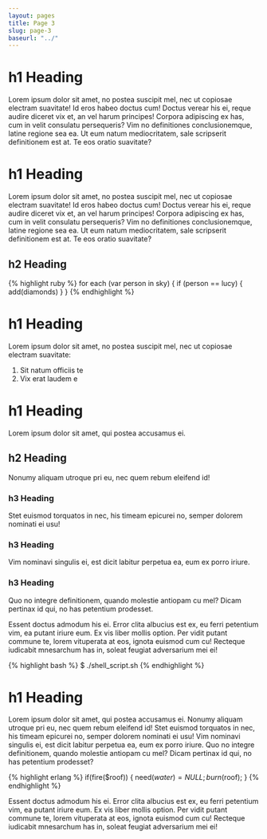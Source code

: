 ```yaml
---
layout: pages
title: Page 3
slug: page-3
baseurl: "../"
---
```


# h1 Heading

Lorem ipsum dolor sit amet, no postea suscipit mel, nec ut copiosae electram suavitate! Id eros habeo doctus cum! Doctus verear his ei, reque audire diceret vix et, an vel harum principes! Corpora adipiscing ex has, cum in velit consulatu persequeris? Vim no definitiones conclusionemque, latine regione sea ea. Ut eum natum mediocritatem, sale scripserit definitionem est at. Te eos oratio suavitate?

# h1 Heading

Lorem ipsum dolor sit amet, no postea suscipit mel, nec ut copiosae electram suavitate! Id eros habeo doctus cum! Doctus verear his ei, reque audire diceret vix et, an vel harum principes! Corpora adipiscing ex has, cum in velit consulatu persequeris? Vim no definitiones conclusionemque, latine regione sea ea. Ut eum natum mediocritatem, sale scripserit definitionem est at. Te eos oratio suavitate?

## h2 Heading

{% highlight ruby %}
for each (var person in sky) { if (person == lucy) { add(diamonds) } }
{% endhighlight %}

# h1 Heading

Lorem ipsum dolor sit amet, no postea suscipit mel, nec ut copiosae electram suavitate:

1. Sit natum officiis te
2. Vix erat laudem e

# h1 Heading

Lorem ipsum dolor sit amet, qui postea accusamus ei. 

## h2 Heading

Nonumy aliquam utroque pri eu, nec quem rebum eleifend id!

### h3 Heading

Stet euismod torquatos in nec, his timeam epicurei no, semper dolorem nominati ei usu!

### h3 Heading

Vim nominavi singulis ei, est dicit labitur perpetua ea, eum ex porro iriure.

### h3 Heading

Quo no integre definitionem, quando molestie antiopam cu mel? Dicam pertinax id qui, no has petentium prodesset.

Essent doctus admodum his ei. Error clita albucius est ex, eu ferri petentium vim, ea putant iriure eum. Ex vis liber mollis option. Per vidit putant commune te, lorem vituperata at eos, ignota euismod cum cu! Recteque iudicabit mnesarchum has in, soleat feugiat adversarium mei ei!

{% highlight bash %}
$ ./shell_script.sh
{% endhighlight %}

# h1 Heading

Lorem ipsum dolor sit amet, qui postea accusamus ei. Nonumy aliquam utroque pri eu, nec quem rebum eleifend id! Stet euismod torquatos in nec, his timeam epicurei no, semper dolorem nominati ei usu! Vim nominavi singulis ei, est dicit labitur perpetua ea, eum ex porro iriure. Quo no integre definitionem, quando molestie antiopam cu mel? Dicam pertinax id qui, no has petentium prodesset?

{% highlight erlang %}
if(fire($roof)) {
  need($water)=NULL;
  burn($roof);
}
{% endhighlight %}

Essent doctus admodum his ei. Error clita albucius est ex, eu ferri petentium vim, ea putant iriure eum. Ex vis liber mollis option. Per vidit putant commune te, lorem vituperata at eos, ignota euismod cum cu! Recteque iudicabit mnesarchum has in, soleat feugiat adversarium mei ei!